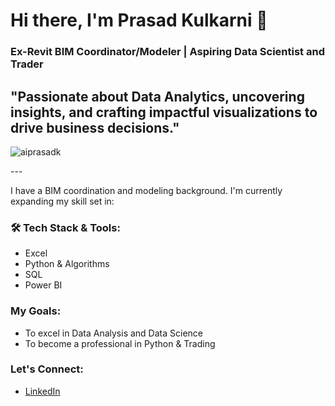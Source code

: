 # Hi there, I'm Prasad Kulkarni 👋

### Ex-Revit BIM Coordinator/Modeler | Aspiring Data Scientist and Trader

"Passionate about Data Analytics, uncovering insights, and crafting impactful visualizations to drive business decisions."
---
<p align="left"> <img src="https://komarev.com/ghpvc/?username=aiprasadk&color=0e75b6&style=flat" alt="aiprasadk" /> </p>
---


I have a BIM coordination and modeling background. I'm currently expanding my skill set in:

### 🛠 Tech Stack & Tools:
- Excel
- Python & Algorithms
- SQL
- Power BI

### My Goals:
- To excel in Data Analysis and Data Science
- To become a professional in Python & Trading

### Let's Connect:
- [LinkedIn](www.linkedin.com/in/prasad7k)


<!--
**aiprasadk/aiprasadk** is a ✨ _special_ ✨ repository because its `README.md` (this file) appears on your GitHub profile.

Here are some ideas to get you started:

- 🔭 I’m currently working on ...
- 🌱 I’m currently learning ...
- 👯 I’m looking to collaborate on ...
- 🤔 I’m looking for help with ...
- 💬 Ask me about ...
- 📫 How to reach me: ...
- 😄 Pronouns: ...
- ⚡ Fun fact: ...
-->
